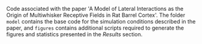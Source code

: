Code associated with the paper 'A Model of Lateral Interactions as the Origin of Multiwhisker Receptive Fields in Rat Barrel Cortex'. The folder `model` contains the base code for the simulation conditions described in the paper, and `figures` contains additional scripts required to generate the figures and statistics presented in the _Results_ section. 
